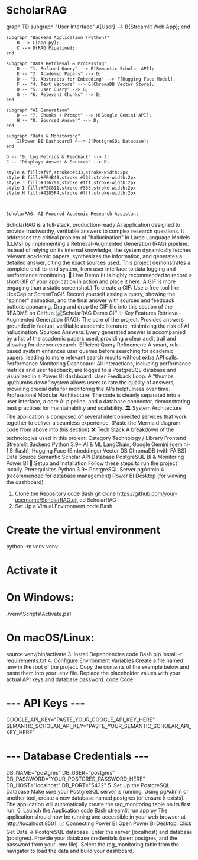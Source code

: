 # ScholarRAG
graph TD
    subgraph "User Interface"
        A[User] --> B{Streamlit Web App};
    end

    subgraph "Backend Application (Python)"
        B --> C[app.py];
        C --> D{RAG Pipeline};
    end

    subgraph "Data Retrieval & Processing"
        D -- "1. Refined Query" --> E[Semantic Scholar API];
        E -- "2. Academic Papers" --> D;
        D -- "3. Abstracts for Embedding" --> F[Hugging Face Model];
        F -- "4. Text Vectors" --> G[ChromaDB Vector Store];
        D -- "5. User Query" --> G;
        G -- "6. Relevant Chunks" --> D;
    end

    subgraph "AI Generation"
        D -- "7. Chunks + Prompt" --> H[Google Gemini API];
        H -- "8. Sourced Answer" --> D;
    end
    
    subgraph "Data & Monitoring"
        I[Power BI Dashboard] <--> J[PostgreSQL Database];
    end

    D -- "9. Log Metrics & Feedback" --> J;
    C -- "Displays Answer & Sources" --> B;

    style A fill:#f9f,stroke:#333,stroke-width:2px
    style B fill:#FF4B4B,stroke:#333,stroke-width:2px
    style J fill:#336791,stroke:#fff,stroke-width:2px
    style I fill:#F2C811,stroke:#333,stroke-width:2px
    style H fill:#4285F4,stroke:#fff,stroke-width:2px



    ScholarRAG: AI-Powered Academic Research Assistant
ScholarRAG is a full-stack, production-ready AI application designed to provide trustworthy, verifiable answers to complex research questions. It addresses the critical problem of "hallucination" in Large Language Models (LLMs) by implementing a Retrieval-Augmented Generation (RAG) pipeline.
Instead of relying on its internal knowledge, the system dynamically fetches relevant academic papers, synthesizes the information, and generates a detailed answer, citing the exact sources used. This project demonstrates a complete end-to-end system, from user interface to data logging and performance monitoring.
🎥 Live Demo
(It is highly recommended to record a short GIF of your application in action and place it here. A GIF is more engaging than a static screenshot.)
To create a GIF:
Use a free tool like LiceCap or ScreenToGif.
Record yourself asking a query, showing the "spinner" animation, and the final answer with sources and feedback buttons appearing.
Drag and drop the GIF file into this section of the README on GitHub.
![ScholarRAG Demo GIF](link_to_your_demo.gif)
✨ Key Features
Retrieval-Augmented Generation (RAG): The core of the project. Provides answers grounded in factual, verifiable academic literature, minimizing the risk of AI hallucination.
Sourced Answers: Every generated answer is accompanied by a list of the academic papers used, providing a clear audit trail and allowing for deeper research.
Efficient Query Refinement: A smart, rule-based system enhances user queries before searching for academic papers, leading to more relevant search results without extra API calls.
Performance Monitoring Dashboard: All interactions, including performance metrics and user feedback, are logged to a PostgreSQL database and visualized in a Power BI dashboard.
User Feedback Loop: A "thumbs up/thumbs down" system allows users to rate the quality of answers, providing crucial data for monitoring the AI's helpfulness over time.
Professional Modular Architecture: The code is cleanly separated into a user interface, a core AI pipeline, and a database connector, demonstrating best practices for maintainability and scalability.
🏛️ System Architecture
The application is composed of several interconnected services that work together to deliver a seamless experience.
(Paste the Mermaid diagram code from above into this section)
🛠️ Tech Stack
A breakdown of the technologies used in this project:
Category	Technology / Library
Frontend	Streamlit
Backend	Python 3.9+
AI & ML	LangChain, Google Gemini (gemini-1.5-flash), Hugging Face (Embeddings)
Vector DB	ChromaDB (with FAISS)
Data Source	Semantic Scholar API
Database	PostgreSQL
BI & Monitoring	Power BI
🚀 Setup and Installation
Follow these steps to run the project locally.
Prerequisites
Python 3.9+
PostgreSQL Server
pgAdmin 4 (recommended for database management)
Power BI Desktop (for viewing the dashboard)
1. Clone the Repository
code
Bash
git clone https://github.com/your-username/ScholarRAG.git
cd ScholarRAG
2. Set Up a Virtual Environment
code
Bash
# Create the virtual environment
python -m venv venv

# Activate it
# On Windows:
.\venv\Scripts\Activate.ps1
# On macOS/Linux:
source venv/bin/activate
3. Install Dependencies
code
Bash
pip install -r requirements.txt
4. Configure Environment Variables
Create a file named .env in the root of the project.
Copy the contents of the example below and paste them into your .env file.
Replace the placeholder values with your actual API keys and database password.
code
Code
# --- API Keys ---
GOOGLE_API_KEY="PASTE_YOUR_GOOGLE_API_KEY_HERE"
SEMANTIC_SCHOLAR_API_KEY="PASTE_YOUR_SEMANTIC_SCHOLAR_API_KEY_HERE"

# --- Database Credentials ---
DB_NAME="postgres"
DB_USER="postgres"
DB_PASSWORD="YOUR_POSTGRES_PASSWORD_HERE"
DB_HOST="localhost"
DB_PORT="5432"
5. Set Up the PostgreSQL Database
Make sure your PostgreSQL server is running.
Using pgAdmin or another tool, create a new database named postgres (or ensure it exists).
The application will automatically create the rag_monitoring table on its first run.
6. Launch the Application
code
Bash
streamlit run app.py
The application should now be running and accessible in your web browser at http://localhost:8501.
📈 Connecting Power BI
Open Power BI Desktop.
Click Get Data -> PostgreSQL database.
Enter the server (localhost) and database (postgres).
Provide your database credentials (user: postgres, and the password from your .env file).
Select the rag_monitoring table from the navigator to load the data and build your dashboard.